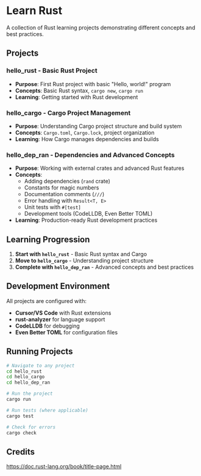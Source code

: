 # Learn Rust

A collection of Rust learning projects demonstrating different concepts and best practices.

## Projects

### **hello_rust** - Basic Rust Project
- **Purpose**: First Rust project with basic "Hello, world!" program
- **Concepts**: Basic Rust syntax, `cargo new`, `cargo run`
- **Learning**: Getting started with Rust development

### **hello_cargo** - Cargo Project Management
- **Purpose**: Understanding Cargo project structure and build system
- **Concepts**: `Cargo.toml`, `Cargo.lock`, project organization
- **Learning**: How Cargo manages dependencies and builds

### **hello_dep_ran** - Dependencies and Advanced Concepts
- **Purpose**: Working with external crates and advanced Rust features
- **Concepts**: 
  - Adding dependencies (`rand` crate)
  - Constants for magic numbers
  - Documentation comments (`///`)
  - Error handling with `Result<T, E>`
  - Unit tests with `#[test]`
  - Development tools (CodeLLDB, Even Better TOML)
- **Learning**: Production-ready Rust development practices

## Learning Progression

1. **Start with `hello_rust`** - Basic Rust syntax and Cargo
2. **Move to `hello_cargo`** - Understanding project structure
3. **Complete with `hello_dep_ran`** - Advanced concepts and best practices

## Development Environment

All projects are configured with:
- **Cursor/VS Code** with Rust extensions
- **rust-analyzer** for language support
- **CodeLLDB** for debugging
- **Even Better TOML** for configuration files

## Running Projects

```bash
# Navigate to any project
cd hello_rust
cd hello_cargo  
cd hello_dep_ran

# Run the project
cargo run

# Run tests (where applicable)
cargo test

# Check for errors
cargo check
```

## Credits

https://doc.rust-lang.org/book/title-page.html